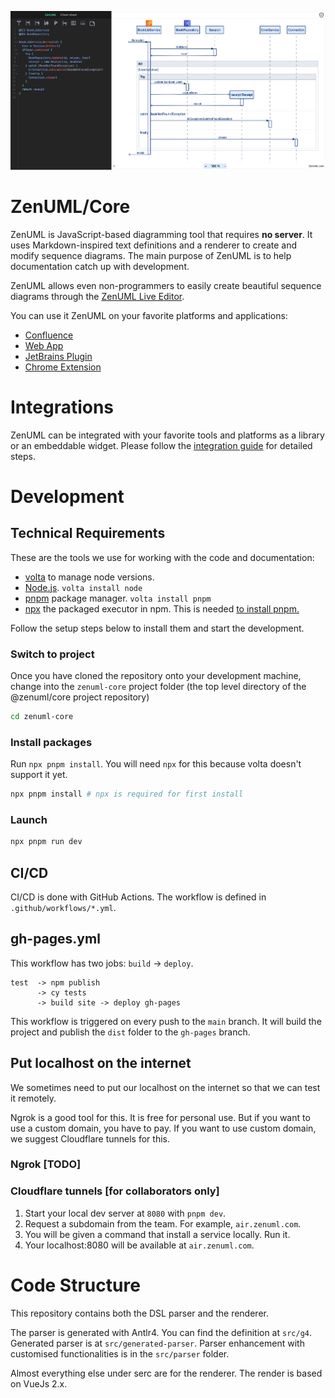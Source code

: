 ![editor](./docs/images/editor-sample.png)

# ZenUML/Core

ZenUML is JavaScript-based diagramming tool that requires **no server**. It uses Markdown-inspired text definitions
and a renderer to create and modify sequence diagrams. The main purpose of ZenUML is to
help documentation catch up with development.

ZenUML allows even non-programmers to easily create beautiful sequence diagrams through
the [ZenUML Live Editor](https://app.zenuml.com).

You can use it ZenUML on your favorite platforms and applications:

- [Confluence](https://marketplace.atlassian.com/apps/1218380/zenuml-diagrams-for-confluence-freemium?hosting=cloud&tab=overview)
- [Web App](https://app.zenuml.com/)
- [JetBrains Plugin](https://plugins.jetbrains.com/plugin/12437-zenuml-support)
- [Chrome Extension](https://chrome.google.com/webstore/detail/zenuml-sequence/kcpganeflmhffnlofpdmcjklmdpbbmef)

# Integrations

ZenUML can be integrated with your favorite tools and platforms as a library or an embeddable widget.
Please follow the [integration guide](./docs/asciidoc/integration-guide.adoc) for detailed steps.

# Development

## Technical Requirements

These are the tools we use for working with the code and documentation:

- [volta](https://volta.sh/) to manage node versions.
- [Node.js](https://nodejs.org/en/). `volta install node`
- [pnpm](https://pnpm.io/) package manager. `volta install pnpm`
- [npx](https://docs.npmjs.com/cli/v8/commands/npx) the packaged executor in npm. This is needed [to install pnpm.](#install-packages)

Follow the setup steps below to install them and start the development.

### Switch to project

Once you have cloned the repository onto your development machine, change into the `zenuml-core` project folder (the top level directory of the @zenuml/core project repository)

```bash
cd zenuml-core
```

### Install packages

Run `npx pnpm install`. You will need `npx` for this because volta doesn't support it yet.

```bash
npx pnpm install # npx is required for first install
```

### Launch

```bash
npx pnpm run dev
```

## CI/CD

CI/CD is done with GitHub Actions. The workflow is defined in `.github/workflows/*.yml`.

## gh-pages.yml

This workflow has two jobs: `build` -> `deploy`.

```text
test  -> npm publish
      -> cy tests
      -> build site -> deploy gh-pages
```

This workflow is triggered on every push to the `main` branch.
It will build the project and publish the `dist` folder to the `gh-pages` branch.

## Put localhost on the internet

We sometimes need to put our localhost on the internet so that we can test it remotely.

Ngrok is a good tool for this. It is free for personal use. But if you want to use a
custom domain, you have to pay. If you want to use custom domain, we suggest Cloudflare
tunnels for this.

### Ngrok [TODO]

### Cloudflare tunnels [for collaborators only]

1. Start your local dev server at `8080` with `pnpm dev`.
2. Request a subdomain from the team. For example, `air.zenuml.com`.
3. You will be given a command that install a service locally. Run it.
4. Your localhost:8080 will be available at `air.zenuml.com`.

# Code Structure

This repository contains both the DSL parser and the renderer.

The parser is generated with Antlr4. You can find the definition at `src/g4`. Generated parser is at `src/generated-parser`.
Parser enhancement with customised functionalities is in the `src/parser` folder.

Almost everything else under serc are for the renderer. The render is based on VueJs 2.x.
